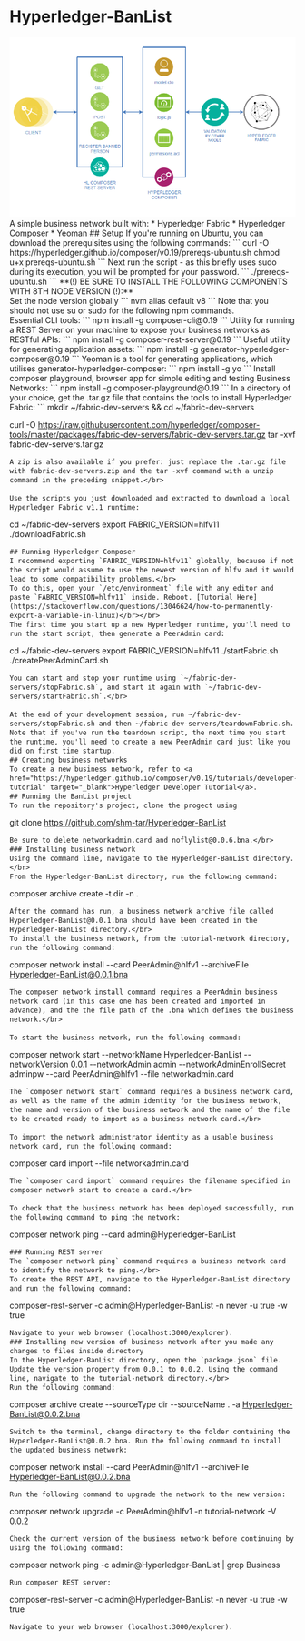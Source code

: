 # Hyperledger-BanList
<img src="https://github.com/shm-tar/Hyperledger-BanList/blob/master/arch.png?raw=true">
A simple business network built with:
* Hyperledger Fabric
* Hyperledger Composer
* Yeoman
## Setup
If you're running on Ubuntu, you can download the prerequisites using the following commands:
```
curl -O https://hyperledger.github.io/composer/v0.19/prereqs-ubuntu.sh
chmod u+x prereqs-ubuntu.sh
```
Next run the script - as this briefly uses sudo during its execution, you will be prompted for your password.
```
./prereqs-ubuntu.sh
```
**(!) BE SURE TO INSTALL THE FOLLOWING COMPONENTS WITH 8TH NODE VERSION (!):**</br>
Set the node version globally
```
nvm alias default v8
```
Note that you should not use su or sudo for the following npm commands.</br>
Essential CLI tools:
```
npm install -g composer-cli@0.19
```
Utility for running a REST Server on your machine to expose your business networks as RESTful APIs:
```
npm install -g composer-rest-server@0.19
```
Useful utility for generating application assets:
```
npm install -g generator-hyperledger-composer@0.19
```
Yeoman is a tool for generating applications, which utilises generator-hyperledger-composer:
```
npm install -g yo
```
Install composer playground, browser app for simple editing and testing Business Networks:
```
npm install -g composer-playground@0.19
```
In a directory of your choice, get the .tar.gz file that contains the tools to install Hyperledger Fabric:
```
mkdir ~/fabric-dev-servers && cd ~/fabric-dev-servers

curl -O https://raw.githubusercontent.com/hyperledger/composer-tools/master/packages/fabric-dev-servers/fabric-dev-servers.tar.gz
tar -xvf fabric-dev-servers.tar.gz
```
A zip is also available if you prefer: just replace the .tar.gz file with fabric-dev-servers.zip and the tar -xvf command with a unzip command in the preceding snippet.</br>

Use the scripts you just downloaded and extracted to download a local Hyperledger Fabric v1.1 runtime:
```
cd ~/fabric-dev-servers
export FABRIC_VERSION=hlfv11
./downloadFabric.sh
```
## Running Hyperledger Composer
I recommend exporting `FABRIC_VERSION=hlfv11` globally, because if not the script would assume to use the newest version of hlfv and it would lead to some compatibility problems.</br>
To do this, open your `/etc/environment` file with any editor and paste `FABRIC_VERSION=hlfv11` inside. Reboot. [Tutorial Here](https://stackoverflow.com/questions/13046624/how-to-permanently-export-a-variable-in-linux)</br></br>
The first time you start up a new Hyperledger runtime, you'll need to run the start script, then generate a PeerAdmin card:
```
cd ~/fabric-dev-servers
export FABRIC_VERSION=hlfv11
./startFabric.sh
./createPeerAdminCard.sh
```
You can start and stop your runtime using `~/fabric-dev-servers/stopFabric.sh`, and start it again with `~/fabric-dev-servers/startFabric.sh`.</br>

At the end of your development session, run ~/fabric-dev-servers/stopFabric.sh and then ~/fabric-dev-servers/teardownFabric.sh. Note that if you've run the teardown script, the next time you start the runtime, you'll need to create a new PeerAdmin card just like you did on first time startup.
## Creating business networks
To create a new business network, refer to <a href="https://hyperledger.github.io/composer/v0.19/tutorials/developer-tutorial" target="_blank">Hyperledger Developer Tutorial</a>.
## Running the BanList project
To run the repository's project, clone the progect using
```
git clone https://github.com/shm-tar/Hyperledger-BanList
```
Be sure to delete networkadmin.card and noflylist@0.0.6.bna.</br>
### Installing business network
Using the command line, navigate to the Hyperledger-BanList directory.</br>
From the Hyperledger-BanList directory, run the following command:
```
composer archive create -t dir -n .
```
After the command has run, a business network archive file called Hyperledger-BanList@0.0.1.bna should have been created in the Hyperledger-BanList directory.</br>
To install the business network, from the tutorial-network directory, run the following command:
```
composer network install --card PeerAdmin@hlfv1 --archiveFile Hyperledger-BanList@0.0.1.bna
```
The composer network install command requires a PeerAdmin business network card (in this case one has been created and imported in advance), and the the file path of the .bna which defines the business network.</br>

To start the business network, run the following command:
```
composer network start --networkName Hyperledger-BanList --networkVersion 0.0.1 --networkAdmin admin --networkAdminEnrollSecret adminpw --card PeerAdmin@hlfv1 --file networkadmin.card
```
The `composer network start` command requires a business network card, as well as the name of the admin identity for the business network, the name and version of the business network and the name of the file to be created ready to import as a business network card.</br>

To import the network administrator identity as a usable business network card, run the following command:
```
composer card import --file networkadmin.card
```
The `composer card import` command requires the filename specified in composer network start to create a card.</br>

To check that the business network has been deployed successfully, run the following command to ping the network:
```
composer network ping --card admin@Hyperledger-BanList
```
### Running REST server
The `composer network ping` command requires a business network card to identify the network to ping.</br>
To create the REST API, navigate to the Hyperledger-BanList directory and run the following command:
```
composer-rest-server -c admin@Hyperledger-BanList -n never -u true -w true
```
Navigate to your web browser (localhost:3000/explorer).
### Installing new version of business network after you made any changes to files inside directory
In the Hyperledger-BanList directory, open the `package.json` file. Update the version property from 0.0.1 to 0.0.2. Using the command line, navigate to the tutorial-network directory.</br>
Run the following command:
```
composer archive create --sourceType dir --sourceName . -a Hyperledger-BanList@0.0.2.bna
```
Switch to the terminal, change directory to the folder containing the Hyperledger-BanList@0.0.2.bna. Run the following command to install the updated business network:
```
composer network install --card PeerAdmin@hlfv1 --archiveFile Hyperledger-BanList@0.0.2.bna
```
Run the following command to upgrade the network to the new version:
```
composer network upgrade -c PeerAdmin@hlfv1 -n tutorial-network -V 0.0.2
```
Check the current version of the business network before continuing by using the following command:
```
composer network ping -c admin@Hyperledger-BanList | grep Business
```
Run composer REST server:
```
composer-rest-server -c admin@Hyperledger-BanList -n never -u true -w true
```
Navigate to your web browser (localhost:3000/explorer).
